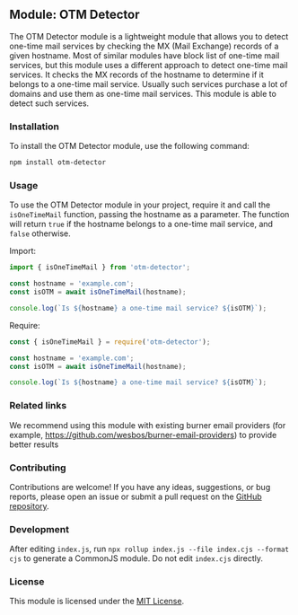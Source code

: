 ## Module: OTM Detector

The OTM Detector module is a lightweight module that allows you to detect one-time mail services by checking the MX (Mail Exchange) records of a given hostname.
Most of similar modules have block list of one-time mail services, but this module uses a different approach to detect one-time mail services. It checks the MX records of the hostname to determine if it belongs to a one-time mail service. Usually such services purchase a lot of domains and use them as one-time mail services. This module is able to detect such services.

### Installation

To install the OTM Detector module, use the following command:

```bash
npm install otm-detector
```

### Usage

To use the OTM Detector module in your project, require it and call the `isOneTimeMail` function, passing the hostname as a parameter. The function will return `true` if the hostname belongs to a one-time mail service, and `false` otherwise.

Import:
```javascript
import { isOneTimeMail } from 'otm-detector';

const hostname = 'example.com';
const isOTM = await isOneTimeMail(hostname);

console.log(`Is ${hostname} a one-time mail service? ${isOTM}`);
```

Require:
```javascript
const { isOneTimeMail } = require('otm-detector');

const hostname = 'example.com';
const isOTM = await isOneTimeMail(hostname);

console.log(`Is ${hostname} a one-time mail service? ${isOTM}`);
```

### Related links

We recommend using this module with existing burner email providers (for example, https://github.com/wesbos/burner-email-providers) to provide better results

### Contributing

Contributions are welcome! If you have any ideas, suggestions, or bug reports, please open an issue or submit a pull request on the [GitHub repository](https://github.com/short-io/otm-detector).

### Development
After editing `index.js`, run `npx rollup index.js --file index.cjs --format cjs` to generate a CommonJS module.
Do not edit `index.cjs` directly.

### License

This module is licensed under the [MIT License](https://opensource.org/licenses/MIT).
